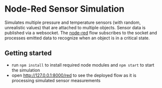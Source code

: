 # Node-Red Sensor Simulation 

Simulates multiple pressure and temperature sensors (with random, unrealistic values) that are attached to multiple
objects. Sensor data is published via a websocket. The [node-red](http://nodered.org) flow subscribes to the socket and processes 
emitted data to recognize when an object is in a critical state.

## Getting started

- run `npm install` to install required node modules and `npm start` to start the simulation
- open http://127.0.0.1:8000/red to see the deployed flow as it is processing simulated sensor measurements